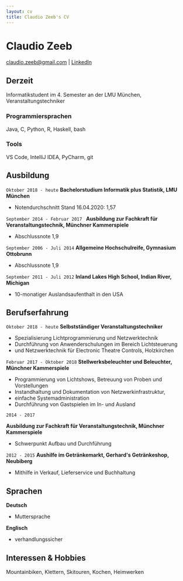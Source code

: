 ```yaml
---
layout: cv
title: Claudio Zeeb's CV
---
```

# Claudio Zeeb

<div id="webaddress">
<a href="mailto:claudio.zeeb@gmail.com">claudio.zeeb@gmail.com</a>
| <a href="https://www.linkedin.com/in/claudio-zeeb-0450a118a/">LinkedIn</a>
</div>


## Derzeit

Informatikstudent im 4. Semester an der LMU München, Veranstaltungstechniker

### Programmiersprachen

Java, C, Python, R, Haskell, bash

### Tools

VS Code, IntelliJ IDEA, PyCharm, git 

## Ausbildung

`Oktober 2018 - heute`
__Bachelorstudium Informatik plus Statistik, LMU München__

- Notendurchschnitt Stand 16.04.2020: 1,57

`September 2014 - Februar 2017 `
__Ausbildung zur Fachkraft für Veranstaltungstechnik, Münchner Kammerspiele__

- Abschlussnote 1,9

`September 2006 - Juli 2014`
__Allgemeine Hochschulreife, Gymnasium Ottobrunn__

- Abschlussnote 1,9

`September 2011 - Juli 2012`
__Inland Lakes High School, Indian River, Michigan__

- 10-monatiger Auslandsaufenthalt in den USA

## Berufserfahrung

`Oktober 2018 - heute`
__Selbstständiger Veranstaltungstechniker__

- Spezialisierung Lichtprogrammierung und Netzwerktechnik
- Durchführung von Anwenderschulungen im Bereich Lichtsteuerung 
- und Netzwerktechnik für Electronic Theatre Controls, Holzkirchen

`Februar 2017 - Oktober 2018`
__Stellwerksbeleuchter und Beleuchter, Münchner Kammerspiele__

- Programmierung von Lichtshows, Betreuung von Proben und Vorstellungen
- Instandhaltung und Dokumentation von Netzwerkinfrastruktur, 
- einfache Systemadministration
- Durchführung von Gastspielen im In- und Ausland
 
`2014 - 2017`

__Ausbildung zur Fachkraft für Veranstaltungstechnik, Münchner Kammerspiele__

- Schwerpunkt Aufbau und Durchführung 

`2012 - 2015`
__Aushilfe im Getränkemarkt, Gerhard's Getränkeshop, Neubiberg__

- Mithilfe in Verkauf, Lieferservice und Buchhaltung

## Sprachen
__Deutsch__ 

- Muttersprache 

__Englisch__

- verhandlungssicher

## Interessen & Hobbies

Mountainbiken, Klettern, Skitouren, Kochen, Heimwerken

<!-- ### Footer

Last updated: April 2020 -->



